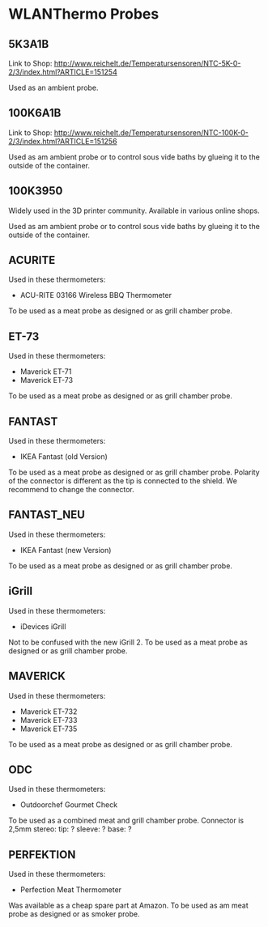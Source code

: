 # WLANThermo Probes
## 5K3A1B
Link to Shop:
http://www.reichelt.de/Temperatursensoren/NTC-5K-0-2/3/index.html?ARTICLE=151254

Used as an ambient probe.
## 100K6A1B
Link to Shop:
http://www.reichelt.de/Temperatursensoren/NTC-100K-0-2/3/index.html?ARTICLE=151256

Used as am ambient probe or to control sous vide baths by glueing it to the outside of the container.
## 100K3950
Widely used in the 3D printer community. Available in various online shops.

Used as am ambient probe or to control sous vide baths by glueing it to the outside of the container.
## ACURITE
Used in these thermometers:
* ACU-RITE 03166 Wireless BBQ Thermometer

To be used as a meat probe as designed or as grill chamber probe.
## ET-73
Used in these thermometers:
* Maverick ET-71
* Maverick ET-73

To be used as a meat probe as designed or as grill chamber probe.
## FANTAST
Used in these thermometers:
* IKEA Fantast (old Version)

To be used as a meat probe as designed or as grill chamber probe. Polarity of the connector is different as the tip is connected to the shield. We recommend to change the connector.
## FANTAST_NEU
Used in these thermometers:
* IKEA Fantast (new Version)

To be used as a meat probe as designed or as grill chamber probe.
## iGrill
Used in these thermometers:
* iDevices iGrill

Not to be confused with the new iGrill 2.
To be used as a meat probe as designed or as grill chamber probe.
## MAVERICK
Used in these thermometers:
* Maverick ET-732
* Maverick ET-733
* Maverick ET-735

To be used as a meat probe as designed or as grill chamber probe.
## ODC
Used in these thermometers:
* Outdoorchef Gourmet Check

To be used as a combined meat and grill chamber probe.
Connector is 2,5mm stereo:
tip: ?
sleeve: ?
base: ?
## PERFEKTION
Used in these thermometers:
* Perfection Meat Thermometer
 
Was available as a cheap spare part at Amazon.
To be used as am meat probe as designed or as smoker probe.